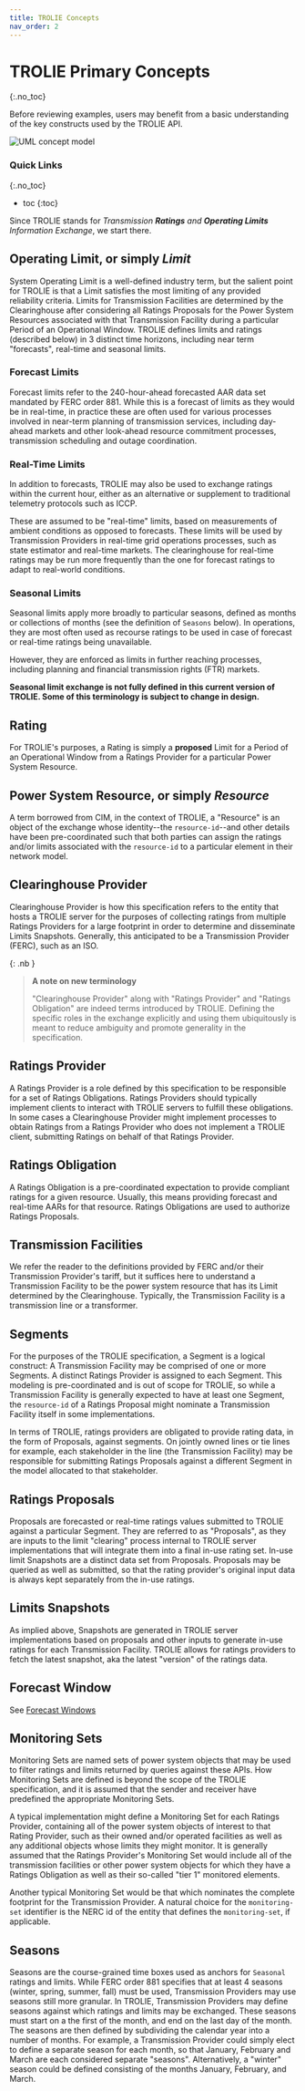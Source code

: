 ```yaml
---
title: TROLIE Concepts
nav_order: 2
---
```


# TROLIE Primary Concepts
{:.no_toc}

Before reviewing examples, users may benefit from a basic understanding of the
key constructs used by the TROLIE API.

![UML concept model](<images/data model.excalidraw.png>)

### Quick Links
{:.no_toc}

* toc
{:toc}

Since TROLIE stands for _Transmission **Ratings** and **Operating
Limits** Information Exchange_, we start there.

## Operating Limit, or simply _Limit_

System Operating Limit is a well-defined industry term, but the salient point
for TROLIE is that a Limit satisfies the most limiting of any provided
reliability criteria. Limits for Transmission Facilities are determined by the
Clearinghouse after considering all Ratings Proposals for the Power System
Resources associated with that Transmission Facility during a particular Period
of an Operational Window.  TROLIE defines limits and ratings (described below) in 
3 distinct time horizons, including near term "forecasts", real-time and 
seasonal limits.  

### Forecast Limits

Forecast limits refer to the 240-hour-ahead forecasted AAR data set
mandated by FERC order 881.  While this is a forecast of limits as they would be
in real-time, in practice these are often used for various processes involved in 
near-term planning of transmission services, including day-ahead markets and other 
look-ahead resource commitment processes, transmission scheduling and outage 
coordination.  

### Real-Time Limits

In addition to forecasts, TROLIE may also be used to exchange ratings within the 
current hour, either as an alternative or supplement to traditional telemetry 
protocols such as ICCP.  

These are assumed to be "real-time" limits, based on measurements
of ambient conditions as opposed to forecasts.  These limits will be 
used by Transmission Providers in real-time grid operations processes, 
such as state estimator and real-time markets.  The clearinghouse for real-time ratings
may be run more frequently than the one for forecast ratings to adapt to real-world 
conditions.  

### Seasonal Limits

Seasonal limits apply more broadly to particular seasons, defined as months or collections
of months (see the definition of `Seasons` below).  In operations, they are most often used
as recourse ratings to be used in case of forecast or real-time ratings being unavailable.  

However, they are enforced as limits in further reaching processes, including planning and
financial transmission rights (FTR) markets.  

**Seasonal limit exchange is not fully defined in this current version of TROLIE.  Some of this 
terminology is subject to change in design.**

## Rating

For TROLIE's purposes, a Rating is simply a **proposed** Limit for a Period of
an Operational Window from a Ratings Provider for a particular Power System
Resource.

## Power System Resource, or simply _Resource_

A term borrowed from CIM, in the context of TROLIE, a "Resource" is an object of
the exchange whose identity--the `resource-id`--and other details have been
pre-coordinated such that both parties can assign the ratings and/or limits
associated with the `resource-id` to a particular element in their network
model.

## Clearinghouse Provider

Clearinghouse Provider is how this specification refers to the entity that hosts
a TROLIE server for the purposes of collecting ratings from multiple Ratings
Providers for a large footprint in order to determine and disseminate Limits
Snapshots. Generally, this anticipated to be a Transmission Provider (FERC), such
as an ISO.

{: .nb }
> **A note on new terminology**
>
> "Clearinghouse Provider" along with "Ratings Provider" and "Ratings Obligation"
> are indeed terms introduced by TROLIE. Defining the specific roles in the
> exchange explicitly and using them ubiquitously is meant to reduce ambiguity
> and promote generality in the specification.

## Ratings Provider

A Ratings Provider is a role defined by this specification to be responsible for
a set of Ratings Obligations. Ratings Providers should typically implement
clients to interact with TROLIE servers to fulfill these obligations. In some
cases a Clearinghouse Provider might implement processes to obtain Ratings from
a Ratings Provider who does not implement a TROLIE client, submitting Ratings on
behalf of that Ratings Provider.


## Ratings Obligation

A Ratings Obligation is a pre-coordinated expectation to provide compliant
ratings for a given resource. Usually, this means providing forecast and
real-time AARs for that resource. Ratings Obligations are used to authorize
Ratings Proposals.

## Transmission Facilities

We refer the reader to the definitions provided by FERC and/or their
Transmission Provider's tariff, but it suffices here to understand a
Transmission Facility to be the power system resource that has its Limit
determined by the Clearinghouse. Typically, the Transmission Facility is a
transmission line or a transformer.

## Segments

For the purposes of the TROLIE specification, a Segment is a logical construct:
A Transmission Facility may be comprised of one or more Segments. A distinct
Ratings Provider is assigned to each Segment. This modeling is pre-coordinated
and is out of scope for TROLIE, so while a Transmission Facility is generally
expected to have at least one Segment, the `resource-id` of a Ratings Proposal
might nominate a Transmission Facility itself in some implementations.

In terms of TROLIE, ratings providers are obligated to provide rating data, in
the form of Proposals, against segments. On jointly owned lines or tie lines for
example, each stakeholder in the line (the Transmission Facility) may be
responsible for submitting Ratings Proposals against a different Segment in the
model allocated to that stakeholder.


## Ratings Proposals

Proposals are forecasted or real-time ratings values submitted to TROLIE against
a particular Segment. They are referred to as "Proposals", as they are inputs
to the limit "clearing" process internal to TROLIE server implementations that
will integrate them into a final in-use rating set. In-use limit Snapshots are
a distinct data set from Proposals. Proposals may be queried as well as
submitted, so that the rating provider's original input data is always kept
separately from the in-use ratings.

## Limits Snapshots

As implied above, Snapshots are generated in TROLIE server implementations based
on proposals and other inputs to generate in-use ratings for each Transmission
Facility. TROLIE allows for ratings providers to fetch the latest snapshot, aka
the latest "version" of the ratings data.

## Forecast Window

See [Forecast Windows](/articles/forecast-windows)

## Monitoring Sets

Monitoring Sets are named sets of power system objects that may be used to
filter ratings and limits returned by queries against these APIs. How Monitoring
Sets are defined is beyond the scope of the TROLIE specification, and it is
assumed that the sender and receiver have predefined the appropriate Monitoring
Sets.

A typical implementation might define a Monitoring Set for each Ratings
Provider, containing all of the power system objects of interest to that Rating
Provider, such as their owned and/or operated facilities as well as any
additional objects whose limits they might monitor. It is generally assumed that
the Ratings Provider's Monitoring Set would include all of the transmission
facilities or other power system objects for which they have a Ratings
Obligation as well as their so-called "tier 1" monitored elements.

Another typical Monitoring Set would be that which nominates the complete
footprint for the Transmission Provider. A natural choice for the
`monitoring-set` identifier is the NERC id of the entity that defines the
`monitoring-set`, if applicable.

## Seasons
Seasons are the course-grained time boxes used as anchors for `Seasonal` ratings and 
limits.  While FERC order 881 specifies that at least 4 seasons (winter, spring, 
summer, fall) must be used, Transmission Providers may use seasons still more granular.
In TROLIE, Transmission Providers may define seasons against which ratings and limits
may be exchanged.  These seasons must start on a the first of the month, and end on the 
last day of the month.  The seasons are then defined by subdividing the calendar year
into a number of months.  For example, a Transmission Provider could simply elect to 
define a separate season for each month, so that January, February and March are each
considered separate "seasons".  Alternatively, a "winter" season could be defined 
consisting of the months January, February, and March.   